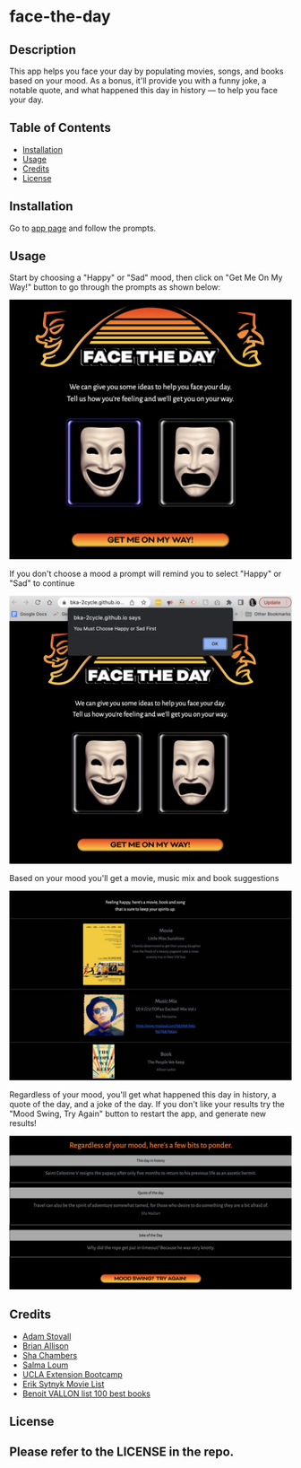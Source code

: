 # face-the-day

## Description

This app helps you face your day by populating movies, songs, and books based on your mood. As a bonus, it'll provide you with a funny joke, a notable quote, and what happened this day in history — to help you face your day.

## Table of Contents

- [Installation](#installation)
- [Usage](#usage)
- [Credits](#credits)
- [License](#license)

## Installation

Go to [app page](https://bka-2cycle.github.io/face-the-day) and follow the prompts.

## Usage

Start by choosing a "Happy" or "Sad" mood, then click on "Get Me On My Way!" button to go through the prompts as shown below:

![Application intro](./images/app_1.png)

If you don't choose a mood a prompt will remind you to select "Happy" or "Sad" to continue

![Prompt for mood choice](./images/app_2.png)

Based on your mood you'll get a movie, music mix and book suggestions

![Mood suggestions](./images/app_3.jpg)

Regardless of your mood, you'll get what happened this day in history, a quote of the day, and a joke of the day. If you don't like your results try the "Mood Swing, Try Again" button to restart the app, and generate new results!

![Application restart button](./images/app_4.png)

## Credits

- [Adam Stovall](https://github.com/AHStovall)
- [Brian Allison](https://github.com/bka-2cycle)
- [Sha Chambers](https://github.com/SuzyChambers)
- [Salma Loum](https://github.com/SalmaLoum)
- [UCLA Extension Bootcamp](https://www.uclaextension.edu/?gclid=Cj0KCQiAgribBhDkARIsAASA5btdbwAz8x25r3b1deoRNIGxfkPFL11rAQMuCgQ7HYiqBH8CLr9CgLoaAktlEALw_wcB&gclsrc=aw.ds)
- [Erik Sytnyk Movie List](https://github.com/erik-sytnyk/movies-list/blob/master/db.json)
- [Benoit VALLON list 100 best books](https://github.com/benoitvallon/100-best-books)

## License

## Please refer to the LICENSE in the repo.

